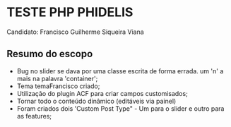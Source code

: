# TESTE PHP PHIDELIS

Candidato: Francisco Guilherme Siqueira Viana

## Resumo do escopo
- Bug no slider se dava por uma classe escrita de forma errada. um 'n' a mais na palavra 'container';
- Tema temaFrancisco criado;
- Utilização do plugin ACF para criar campos customisados;
- Tornar todo o conteúdo dinâmico (editáveis via painel)
- Foram criados dois 'Custom Post Type" - Um para o slider e outro para as features;


